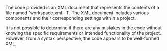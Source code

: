 The code provided is an XML document that represents the contents of a file named 'workspace.xml - 1'. The XML document includes various components and their corresponding settings within a project. 

It is not possible to determine if there are any mistakes in the code without knowing the specific requirements or intended functionality of the project. However, from a syntax perspective, the code appears to be well-formed XML.